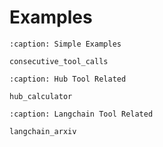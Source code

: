 # Examples

```{toctree}
:caption: Simple Examples

consecutive_tool_calls
```

```{toctree}
:caption: Hub Tool Related

hub_calculator
```

```{toctree}
:caption: Langchain Tool Related

langchain_arxiv
```
